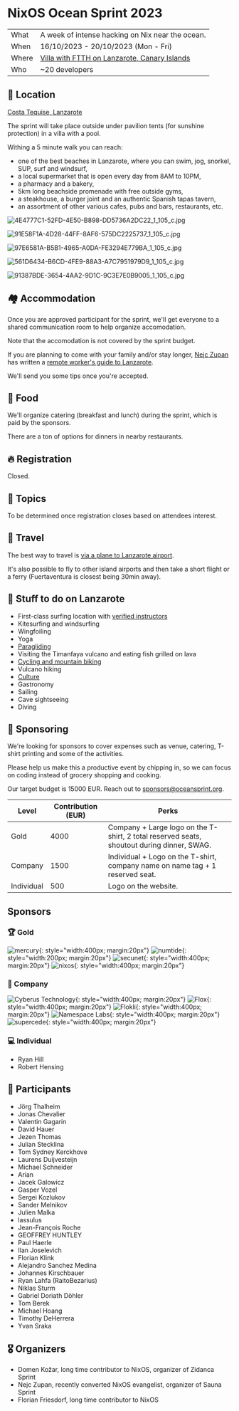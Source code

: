 # NixOS Ocean Sprint 2023

|               |                                                                         |
| ------------- | ------------------------------------------------------------------------|
| What          | A week of intense hacking on Nix near the ocean.                        |
| When          | 16/10/2023 - 20/10/2023 (Mon - Fri)                                     |
| Where         | [Villa with FTTH on Lanzarote, Canary Islands](https://house.niteo.co/) |
| Who           | ~20 developers                                                          |

## 📍 Location

[Costa Tequise, Lanzarote](https://goo.gl/maps/etSV5TSRLdFtDAX67)

The sprint will take place outside under pavilion tents (for sunshine protection) in a villa with a pool.

Withing a 5 minute walk you can reach:

- one of the best beaches in Lanzarote, where you can swim, jog, snorkel, SUP, surf and windsurf,
- a local supermarket that is open every day from 8AM to 10PM,
- a pharmacy and a bakery,
- 5km long beachside promenade with free outside gyms,
- a steakhouse, a burger joint and an authentic Spanish tapas tavern,
- an assortment of other various cafes, pubs and bars, restaurants, etc.

![4E4777C1-52FD-4E50-B898-DD5736A2DC22_1_105_c.jpg](assets/2022-2/4E4777C1-52FD-4E50-B898-DD5736A2DC22_1_105_c.jpg)

![91E58F1A-4D28-44FF-8AF6-575DC2225737_1_105_c.jpg](assets/2022-2/91E58F1A-4D28-44FF-8AF6-575DC2225737_1_105_c.jpg)

![97E6581A-B5B1-4965-A0DA-FE3294E779BA_1_105_c.jpg](assets/2022-2/97E6581A-B5B1-4965-A0DA-FE3294E779BA_1_105_c.jpg)

![561D6434-B6CD-4FE9-88A3-A7C7951979D9_1_105_c.jpg](assets/2022-2/561D6434-B6CD-4FE9-88A3-A7C7951979D9_1_105_c.jpg)

![91387BDE-3654-4AA2-9D1C-9C3E7E0B9005_1_105_c.jpg](assets/2022-2/91387BDE-3654-4AA2-9D1C-9C3E7E0B9005_1_105_c.jpg)

## 🏘️ Accommodation

Once you are approved participant for the sprint, we'll get everyone to a shared communication room to help organize accomodation.

Note that the accomodation is not covered by the sprint budget.

If you are planning to come with your family and/or stay longer, [Nejc Zupan](https://twitter.com/nzupan) has written a [remote worker's guide to Lanzarote](https://github.com/zupo/awesome-lanzarote).

We'll send you some tips once you're accepted.

## 🍲 Food

We'll organize catering (breakfast and lunch) during the sprint, which is paid by the sponsors.

There are a ton of options for dinners in nearby restaurants.

## 🔥 Registration

Closed.

## 🧵 Topics

To be determined once registration closes based on attendees interest.

## 🛬 Travel

The best way to travel is [via a plane to Lanzarote airport](https://www.google.com/travel/flights/search?tfs=CBwQAhojagwIAxIIL20vMDk0N2wSCjIwMjEtMTEtMjdyBwgBEgNBQ0UaI2oHCAESA0FDRRIKMjAyMS0xMi0wM3IMCAMSCC9tLzA5NDdscAGCAQsI____________AUABSAGYAQE). 

It's also possible to fly to other island airports and then take a short flight or a ferry (Fuertaventura is closest being 30min away).

## 🥳 Stuff to do on Lanzarote

- First-class surfing location with [verified instructors](http://www.watermanlanzarote.com/)
- Kitesurfing and windsurfing
- Wingfoiling
- Yoga
- [Paragliding](https://www.famaraiso.es/)
- Visiting the Timanfaya vulcano and eating fish grilled on lava
- [Cycling and mountain biking](https://www.tripadvisor.com/Attractions-g187477-Activities-c61-t214-Lanzarote_Canary_Islands.html)
- Vulcano hiking
- [Culture](https://en.wikipedia.org/wiki/C%C3%A9sar_Manrique)
- Gastronomy
- Sailing
- Cave sightseeing
- Diving

## 💙 Sponsoring

We're looking for sponsors to cover expenses such as venue, catering, T-shirt printing and some of the activities.

Please help us make this a productive event by chipping in, so we can focus on coding instead of grocery shopping and cooking.

Our target budget is 15000 EUR. Reach out to [sponsors@oceansprint.org](mailto:sponsors@oceansprint.org).

| Level      | Contribution (EUR) | Perks                        |
|------------|--------------------|--------------------------------------------------------------------------------------------|
| Gold       | 4000               | Company + Large logo on the T-shirt, 2 total reserved seats, shoutout during dinner, SWAG. |
| Company    | 1500               | Individual + Logo on the T-shirt, company name on name tag + 1 reserved seat.              |
| Individual | 500                | Logo on the website.                                                                       |

## Sponsors

### 🏆 Gold

![mercury](/assets/logos/mercury.svg){: style="width:400px; margin:20px"}
![numtide](/assets/logos/numtide.svg){: style="width:200px; margin:20px"}
![secunet](/assets/logos/secunet.svg){: style="width:400px; margin:20px"}
![nixos](/assets/logos/nixos.svg){: style="width:400px; margin:20px"}

### 🏢 Company

![Cyberus Technology](/assets/logos/cyberus.svg){: style="width:400px; margin:20px"}
![Flox](/assets/logos/flox.svg){: style="width:400px; margin:20px"}
![Flokli](/assets/logos/flokli.svg){: style="width:400px; margin:20px"}
![Namespace Labs](/assets/logos/namespace.svg){: style="width:400px; margin:20px"}
![supercede](/assets/logos/supercede.svg){: style="width:400px; margin:20px"}

### 💻 Individual

- Ryan Hill
- Robert Hensing


## 🧑 Participants

- Jörg Thalheim
- Jonas Chevalier
- Valentin Gagarin
- David Hauer
- Jezen Thomas
- Julian Stecklina
- Tom Sydney Kerckhove
- Laurens Duijvesteijn
- Michael Schneider
- Arian
- Jacek Galowicz
- Gasper Vozel
- Sergei Kozlukov
- Sander Melnikov
- Julien Malka
- lassulus
- Jean-François Roche
- GEOFFREY HUNTLEY
- Paul Haerle
- Ilan Joselevich
- Florian Klink
- Alejandro Sanchez Medina
- Johannes Kirschbauer
- Ryan Lahfa (RaitoBezarius)
- Niklas Sturm
- Gabriel Doriath Döhler
- Tom Berek
- Michael Hoang
- Timothy DeHerrera
- Yvan Sraka

## 🎖️ Organizers

- Domen Kožar, long time contributor to NixOS, organizer of Zidanca Sprint
- Nejc Zupan, recently converted NixOS evangelist, organizer of Sauna Sprint
- Florian Friesdorf, long time contributor to NixOS
